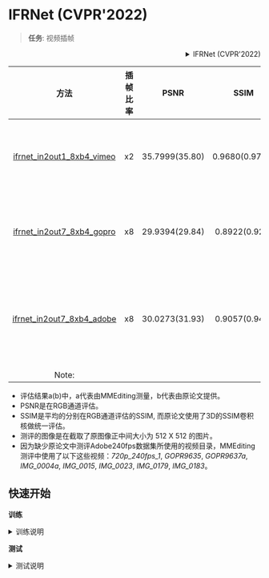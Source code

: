 # IFRNet (CVPR'2022)

> **任务**: 视频插帧

<!-- [ALGORITHM] -->

<details>
<summary align="right">IFRNet (CVPR'2022)</summary>

```bibtex
@InProceedings{Kong_2022_CVPR,
  author = {Kong, Lingtong and Jiang, Boyuan and Luo, Donghao and Chu, Wenqing and Huang, Xiaoming and Tai, Ying and Wang, Chengjie and Yang, Jie},
  title = {IFRNet: Intermediate Feature Refine Network for Efficient Frame Interpolation},
  booktitle = {Proceedings of the IEEE/CVF Conference on Computer Vision and Pattern Recognition (CVPR)},
  year = {2022}
}
```

</details>

|                            方法                             | 插帧比率 |      PSNR      |      SSIM      | GPU信息  |                下载                |
| :---------------------------------------------------------: | :------: | :------------: | :------------: | :------: | :--------------------------------: |
| [ifrnet_in2out1_8xb4_vimeo](./ifrnet_in2out1_8xb4_vimeo.py) |    x2    | 35.7999(35.80) | 0.9680(0.9794) | 1 (A100) |   [模型](<>) \| 日志（即将到来）   |
| [ifrnet_in2out7_8xb4_gopro](./ifrnet_in2out7_8xb4_gopro.py) |    x8    | 29.9394(29.84) | 0.8922(0.920)  | 1 (A100) |   [模型](<>) \| 日志（即将到来）   |
| [ifrnet_in2out7_8xb4_adobe](./ifrnet_in2out7_8xb4_adobe.py) |    x8    | 30.0273(31.93) | 0.9057(0.943)  | 1 (A100) | 模型与上述一致 \| 日志（即将到来） |
|                            Note:                            |          |                |                |          |                                    |

- 评估结果a(b)中，a代表由MMEditing测量，b代表由原论文提供。
- PSNR是在RGB通道评估。
- SSIM是平均的分别在RGB通道评估的SSIM, 而原论文使用了3D的SSIM卷积核做统一评估。
- 测评的图像是在截取了原图像正中间大小为 512 X 512 的图片。
- 因为缺少原论文中测评Adobe240fps数据集所使用的视频目录，MMEditing测评中使用了以下这些视频：*720p_240fps_1*, *GOPR9635*, *GOPR9637a*, *IMG_0004a*, *IMG_0015*, *IMG_0023*, *IMG_0179*, *IMG_0183*。

## 快速开始

**训练**

<details>
<summary>训练说明</summary>

可用于训练的模型不久会更新。

</details>

**测试**

<details>
<summary>测试说明</summary>

您可以使用以下命令来测试模型。

```shell
# CPU上测试
CUDA_VISIBLE_DEVICES=-1 python tools/test.py configs/ifrnet/ifrnet_in2out7_8xb4_gopro.py /path/to/checkpoint

# 单个GPU上测试
python tools/test.py configs/ifrnet/ifrnet_in2out7_8xb4_gopro.py /path/to/checkpoint

# 多个GPU上测试
./tools/dist_test.sh configs/ifrnet/ifrnet_in2out7_8xb4_gopro.py /path/to/checkpoint 8
```

预训练模型未来将会上传，敬请等待。
更多细节可以参考 [train_test.md](../../docs/zh_cn/user_guides/train_test.md) 中的 **Test a pre-trained model** 部分。

</details>
